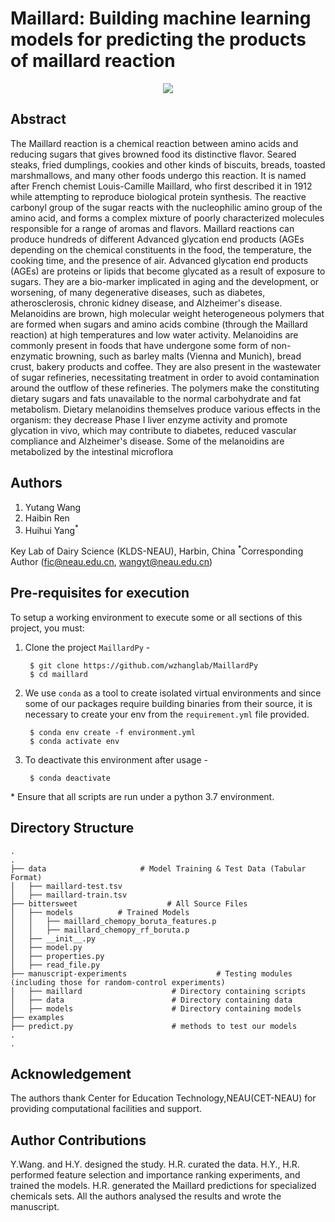 # Maillard: Building machine learning models for predicting the products of maillard reaction

<p align="center">
  <img src="http://maillard.neau.edu.cn/resimg/generation_pathways_of_ages.png"/>
</p>

## Abstract
The Maillard reaction is a chemical reaction between amino acids and reducing sugars that gives browned food its distinctive flavor. Seared steaks, fried dumplings, cookies and other kinds of biscuits, breads, toasted marshmallows, and many other foods undergo this reaction. It is named after French chemist Louis-Camille Maillard, who first described it in 1912 while attempting to reproduce biological protein synthesis.
The reactive carbonyl group of the sugar reacts with the nucleophilic amino group of the amino acid,  and forms a complex mixture of poorly characterized molecules responsible for a range of aromas and flavors. 
Maillard reactions can produce hundreds of different Advanced glycation end products (AGEs depending on the chemical constituents in the food, the temperature, the cooking time, and the presence of air. Advanced glycation end products (AGEs) are proteins or lipids that become glycated as a result of exposure to sugars. They are a bio-marker implicated in aging and the development, or worsening, of many degenerative diseases, such as diabetes, atherosclerosis, chronic kidney disease, and Alzheimer's disease.
Melanoidins are brown, high molecular weight heterogeneous polymers that are formed when sugars and amino acids combine (through the Maillard reaction) at high temperatures and low water activity. Melanoidins are commonly present in foods that have undergone some form of non-enzymatic browning, such as barley malts (Vienna and Munich), bread crust, bakery products and coffee. They are also present in the wastewater of sugar refineries, necessitating treatment in order to avoid contamination around the outflow of these refineries.
The polymers make the constituting dietary sugars and fats unavailable to the normal carbohydrate and fat metabolism. Dietary melanoidins themselves produce various effects in the organism: they decrease Phase I liver enzyme activity and promote glycation in vivo, which may contribute to diabetes, reduced vascular compliance and Alzheimer's disease. Some of the melanoidins are metabolized by the intestinal microflora



## Authors
1. Yutang Wang
2. Haibin Ren
3. Huihui Yang<sup>*</sup>

Key Lab of Dairy Science (KLDS-NEAU), Harbin, China
<sup>*</sup>Corresponding Author (fic@neau.edu.cn, wangyt@neau.edu.cn)

## Pre-requisites for execution
To setup a working environment to execute some or all sections of this project, you must:

1. Clone the project `MaillardPy` - 
	    
	    $ git clone https://github.com/wzhanglab/MaillardPy
	    $ cd maillard

2. We use `conda` as a tool to create isolated virtual environments and since some of our packages require building binaries from their source, it is necessary to create your env from the `requirement.yml` file provided.

	 	$ conda env create -f environment.yml
	 	$ conda activate env 
	 	
3. To deactivate this environment after usage - 
		
		$ conda deactivate
		
\* Ensure that all scripts are run under a python 3.7 environment.

## Directory Structure

    .
    .
    ├── data                     # Model Training & Test Data (Tabular Format)
    │   ├── maillard-test.tsv
    │   ├── maillard-train.tsv
    ├── bittersweet                    # All Source Files
    │   ├── models			# Trained Models
    │   │   ├── maillard_chemopy_boruta_features.p
    │   │   ├── maillard_chemopy_rf_boruta.p
    │   ├── __init__.py
    │   ├── model.py
    │   ├── properties.py
    │   ├── read_file.py
    ├── manuscript-experiments                    # Testing modules (including those for random-control experiments)
    │   ├── maillard					# Directory containing scripts
    │   ├── data						# Directory containing data
    │   ├── models						# Directory containing models
    ├── examples             
    ├── predict.py 						# methods to test our models
    .
    .


## Acknowledgement
The authors thank Center for Education Technology,NEAU(CET-NEAU) for providing computational facilities and support. 

## Author Contributions
Y.Wang. and H.Y. designed the study. H.R. curated the data. H.Y., H.R. performed feature selection and importance ranking experiments, and trained the models. H.R. generated the Maillard predictions for specialized chemicals sets. All the authors analysed the results and wrote the manuscript.  
